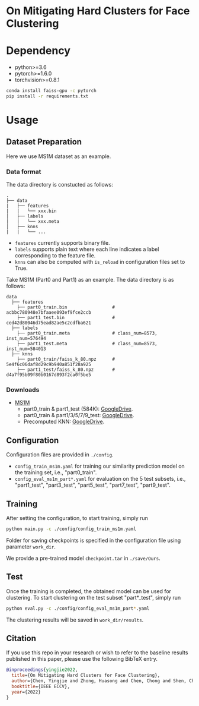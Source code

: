 # On Mitigating Hard Clusters for Face Clustering

# Dependency

- python>=3.6
- pytorch>=1.6.0
- torchvision>=0.8.1

```bash
conda install faiss-gpu -c pytorch
pip install -r requirements.txt
```

# Usage

## Dataset Preparation

Here we use MS1M dataset as an example.

### Data format
The data directory is constucted as follows:
```
.
├── data
|   ├── features
|   |   └── xxx.bin
│   ├── labels
|   |   └── xxx.meta
│   ├── knns
|   |   └── ... 
```

- `features` currently supports binary file.
- `labels` supports plain text where each line indicates a label corresponding to the feature file.
- `knns` can also be computed with `is_reload` in configuration files set to True.

Take MS1M (Part0 and Part1) as an example. The data directory is as follows:
```
data
  ├── features
    ├── part0_train.bin                 # acbbc780948e7bfaaee093ef9fce2ccb
    ├── part1_test.bin                  # ced42d80046d75ead82ae5c2cdfba621
  ├── labels
    ├── part0_train.meta                # class_num=8573, inst_num=576494
    ├── part1_test.meta                 # class_num=8573, inst_num=584013
  ├── knns
    ├── part0_train/faiss_k_80.npz      # 5e4f6c06daf8d29c9b940a851f28a925
    ├── part1_test/faiss_k_80.npz       # d4a7f95b09f80b0167d893f2ca0f5be5
```

### Downloads
- [MS1M](https://www.microsoft.com/en-us/research/project/ms-celeb-1m-challenge-recognizing-one-million-celebrities-real-world/)
    - part0_train & part1_test (584K): [GoogleDrive](https://drive.google.com/open?id=16WD4orcF9dqjNPLzST2U3maDh2cpzxAY).
    - part0_train & part1/3/5/7/9_test: [GoogleDrive](https://drive.google.com/file/d/10boLBiYq-6wKC_N_71unlMyNrimRjpVa/view?usp=sharing).
    - Precomputed KNN: [GoogleDrive](https://drive.google.com/file/d/1CRwzy899vkLqIYm60AzDsaDEBuwgxNlY/view?usp=sharing).

## Configuration

Configuration files are provided in `./config`. 
- `config_train_ms1m.yaml` for training our similarity prediction model on the training set, i.e., "part0_train". 
- `config_eval_ms1m_part*.yaml` for evaluation on the 5 test subsets, i.e., "part1_test", "part3_test", "part5_test", "part7_test", "part9_test".

## Training

After setting the configuration, to start training, simply run

```bash
python main.py -c ./config/config_train_ms1m.yaml
```

Folder for saving checkpoints is specified in the configuration file using parameter `work_dir`.

We provide a pre-trained model `checkpoint.tar` in `./save/Ours`.

## Test
Once the training is completed, the obtained model can be used for clustering. To start clustering on the test subset "part*_test", simply run

``` bash
python eval.py -c ./config/config_eval_ms1m_part*.yaml
```

The clustering results will be saved in `work_dir/results`.

## Citation 

If you use this repo in your research or wish to refer to the baseline results published in this paper, please use the following BibTeX entry.

```bibtex
@inproceedings{yingjie2022,
  title={On Mitigating Hard Clusters for Face Clustering},
  author={Chen, Yingjie and Zhong, Huasong and Chen, Chong and Shen, Chen and Huang, Jianqiang and Wang, Tao and Liang, Yun and Sun, Qianru},
  booktitle={IEEE ECCV},
  year={2022}
}
```
```
